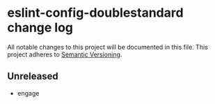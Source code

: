# eslint-config-doublestandard change log

All notable changes to this project will be documented in this file.
This project adheres to [Semantic Versioning](http://semver.org/).

## Unreleased
* engage
